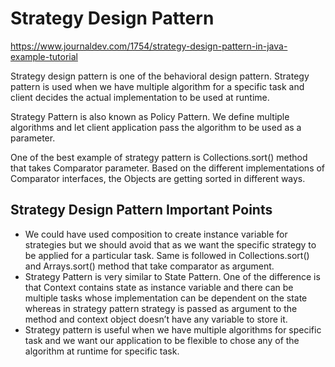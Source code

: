 # Strategy Design Pattern

https://www.journaldev.com/1754/strategy-design-pattern-in-java-example-tutorial

Strategy design pattern is one of the behavioral design pattern. Strategy pattern is used when we have multiple
algorithm for a specific task and client decides the actual implementation to be used at runtime.

Strategy Pattern is also known as Policy Pattern. We define multiple algorithms and let client application pass the
algorithm to be used as a parameter.

One of the best example of strategy pattern is Collections.sort() method that takes Comparator parameter. Based on the
different implementations of Comparator interfaces, the Objects are getting sorted in different ways.

## Strategy Design Pattern Important Points

- We could have used composition to create instance variable for strategies but we should avoid that as we want the
  specific strategy to be applied for a particular task. Same is followed in Collections.sort() and Arrays.sort() method
  that take comparator as argument.
- Strategy Pattern is very similar to State Pattern. One of the difference is that Context contains state as instance
  variable and there can be multiple tasks whose implementation can be dependent on the state whereas in strategy
  pattern strategy is passed as argument to the method and context object doesn’t have any variable to store it.
- Strategy pattern is useful when we have multiple algorithms for specific task and we want our application to be
  flexible to chose any of the algorithm at runtime for specific task.